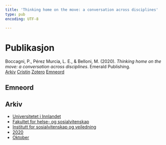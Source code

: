 ```yaml
---
title: 'Thinking home on the move: a conversation across disciplines'
type: pub
encoding: UTF-8

---
```

<h1>Publikasjon</h1>
<article id="csl-bib-container-KYQJ8E7R" class="csl-bib-container">
  <div class="csl-bib-body"> <div class="csl-entry">Boccagni, P., Pérez Murcia, L. E., &#38; Belloni, M. (2020). <i>Thinking home on the move: a conversation across disciplines</i>. Emerald Publishing.</div> </div>
  <div class="csl-bib-buttons">
    <a href="#taxonomy-article-KYQJ8E7R" alt="archive" class="csl-bib-button">Arkiv</a>
    <a href="https://app.cristin.no/results/show.jsf?id=1840876" alt="Cristin" class="csl-bib-button">Cristin</a>
    <a href="http://zotero.org/groups/5881554/items/KYQJ8E7R" alt="Zotero" class="csl-bib-button">Zotero</a>
    <a href="#keywords-article-KYQJ8E7R" alt="keywords" class="csl-bib-button">Emneord</a>
  </div>
  <div id="csl-bib-meta-container-KYQJ8E7R"></div>
</article>
<div id="csl-bib-meta-KYQJ8E7R" class="csl-bib-meta">
  <article id="keywords-article-KYQJ8E7R" class="keywords-article">
    <h1>Emneord</h1>
    
  </article>
  <article id="taxonomy-article-KYQJ8E7R" class="taxonomy-article">
    <h1>Arkiv</h1>
    <ul>
      <li><a href="{{< params subfolder >}}nn/archive/?key=3DCRN523">Universitetet i Innlandet</a></li>
      <li><a href="{{< params subfolder >}}nn/archive/?key=IDKFS3MX">Fakultet for helse- og sosialvitenskap</a></li>
      <li><a href="{{< params subfolder >}}nn/archive/?key=CU4VFGCV">Institutt for sosialvitenskap og veiledning</a></li>
      <li><a href="{{< params subfolder >}}nn/archive/?key=FLJPCLYW">2020</a></li>
      <li><a href="{{< params subfolder >}}nn/archive/?key=4YTLTQFN">Oktober</a></li>
    </ul>
  </article>
</div>
